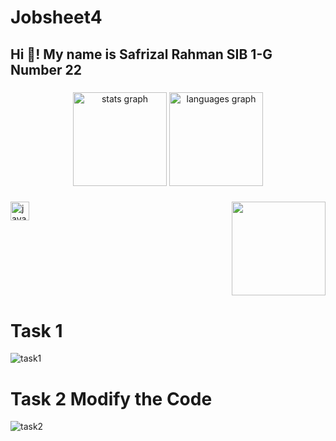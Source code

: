 # Jobsheet4

<h2 align="left">Hi 👋! My name is Safrizal Rahman SIB 1-G Number 22</h2>

###

<div align="center">
  <img src="https://github-readme-stats.vercel.app/api?username=maurodesouza&hide_title=false&hide_rank=false&show_icons=true&include_all_commits=true&count_private=true&disable_animations=false&theme=dracula&locale=en&hide_border=false" height="150" alt="stats graph"  />
  <img src="https://github-readme-stats.vercel.app/api/top-langs?username=maurodesouza&locale=en&hide_title=false&layout=compact&card_width=320&langs_count=5&theme=dracula&hide_border=false" height="150" alt="languages graph"  />
</div>

###

<img align="right" height="150" src="https://media.giphy.com/media/3oKIPnAiaMCws8nOsE/giphy.gif"  />
<!-- <img align="right" height="150" src="https://i.imgflip.com/65efzo.gif"  /> -->

###

<div align="left">
  <img src="https://logolook.net/wp-content/uploads/2022/11/Java-Logo.png" height="30" alt="java logo"  />
  <!-- <img width="12" />
  <img src="https://cdn.jsdelivr.net/gh/devicons/devicon/icons/typescript/typescript-original.svg" height="30" alt="typescript logo"  />
  <img width="12" />
  <img src="https://cdn.jsdelivr.net/gh/devicons/devicon/icons/react/react-original.svg" height="30" alt="react logo"  />
  <img width="12" />
  <img src="https://cdn.jsdelivr.net/gh/devicons/devicon/icons/html5/html5-original.svg" height="30" alt="html5 logo"  />
  <img width="12" />
  <img src="https://cdn.jsdelivr.net/gh/devicons/devicon/icons/css3/css3-original.svg" height="30" alt="css3 logo"  />
  <img width="12" />
  <img src="https://cdn.jsdelivr.net/gh/devicons/devicon/icons/python/python-original.svg" height="30" alt="python logo"  />
  <img width="12" />
  <img src="https://cdn.jsdelivr.net/gh/devicons/devicon/icons/csharp/csharp-original.svg" height="30" alt="csharp logo"  /> -->
</div>

###

<!-- <div align="left">
  <img src="https://www.youtube.com/channel/UCh3KfXNyK7etRdwKhFNP3HA" height="35" alt="youtube logo"  />
  <img src="https://www.instagram.com/sfzlrhmn_/" height="35" alt="instagram logo"  /> -->
  <!-- <img src="https://img.shields.io/static/v1?message=Twitch&logo=twitch&label=&color=9146FF&logoColor=white&labelColor=&style=for-the-badge" height="35" alt="twitch logo"  /> -->
  <!-- <img src="https://discord.gg/DjfjeF9B" height="35" alt="discord JAWIR SQUAD"  /> -->
  <!-- <img src="https://img.shields.io/static/v1?message=Gmail&logo=gmail&label=&color=D14836&logoColor=white&labelColor=&style=for-the-badge" height="35" alt="gmail logo"  />
  <img src="https://img.shields.io/static/v1?message=LinkedIn&logo=linkedin&label=&color=0077B5&logoColor=white&labelColor=&style=for-the-badge" height="35" alt="linkedin logo"  /> -->
<!-- </div> -->

###

<br clear="both">

<!-- <img src="https://raw.githubusercontent.com/maurodesouza/maurodesouza/output/snake.svg" alt="Snake animation" /> -->

###

# Task 1

![task1](https://github.com/safrizalrahman46/Jobsheet4/assets/80895732/be2c5bee-3239-465f-96bd-96f9c9759f7b)

<!-- <img src="D:\A. DATA DARI DOCUMENT KUMPULAN TUGAS JUGA\ATugasPraktek\JOBSHEET 4\task1.png" alt="TASK 1" /> -->

# Task 2 Modify the Code
![task2](https://github.com/safrizalrahman46/Jobsheet4/assets/80895732/4ebe5498-a2f0-40fa-88c5-302c5c66f501)
<!-- <img src="D:\A. DATA DARI DOCUMENT KUMPULAN TUGAS JUGA\ATugasPraktek\JOBSHEET 4\task2.png" alt="TASK 1" /> -->